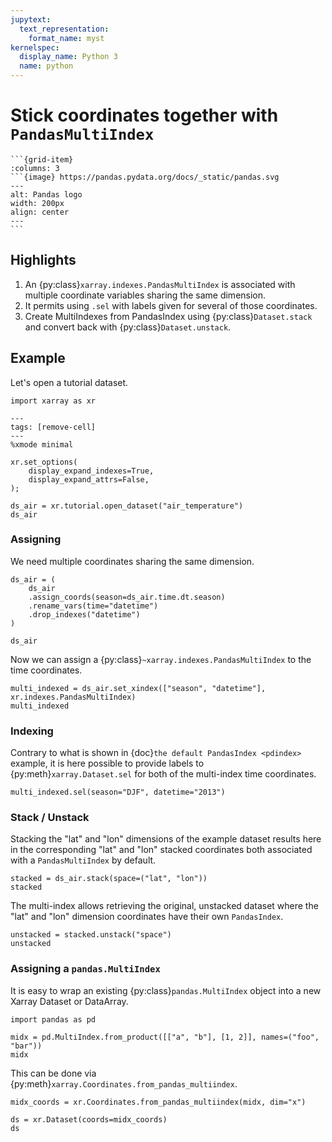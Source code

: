 ```yaml
---
jupytext:
  text_representation:
    format_name: myst
kernelspec:
  display_name: Python 3
  name: python
---
```


# Stick coordinates together with `PandasMultiIndex`

````{grid}
```{grid-item}
:columns: 3
```{image} https://pandas.pydata.org/docs/_static/pandas.svg
---
alt: Pandas logo
width: 200px
align: center
---
```
````

## Highlights

1. An {py:class}`xarray.indexes.PandasMultiIndex` is associated with multiple coordinate variables sharing the same dimension.
1. It permits using `.sel` with labels given for several of those coordinates.
1. Create MultiIndexes from PandasIndex using {py:class}`Dataset.stack` and convert back with {py:class}`Dataset.unstack`.

## Example

Let's open a tutorial dataset.

```{code-cell} python
import xarray as xr
```

```{code-cell} python
---
tags: [remove-cell]
---
%xmode minimal

xr.set_options(
    display_expand_indexes=True,
    display_expand_attrs=False,
);
```

```{code-cell} python
ds_air = xr.tutorial.open_dataset("air_temperature")
ds_air
```

### Assigning

We need multiple coordinates sharing the same dimension.

```{code-cell} python
ds_air = (
    ds_air
    .assign_coords(season=ds_air.time.dt.season)
    .rename_vars(time="datetime")
    .drop_indexes("datetime")
)

ds_air
```

Now we can assign a {py:class}`~xarray.indexes.PandasMultiIndex` to the time
coordinates.

```{code-cell} python
multi_indexed = ds_air.set_xindex(["season", "datetime"], xr.indexes.PandasMultiIndex)
multi_indexed
```

### Indexing

Contrary to what is shown in {doc}`the default PandasIndex <pdindex>` example,
it is here possible to provide labels to {py:meth}`xarray.Dataset.sel` for both
of the multi-index time coordinates.

```{code-cell} python
multi_indexed.sel(season="DJF", datetime="2013")
```

### Stack / Unstack

Stacking the "lat" and "lon" dimensions of the example dataset results here in
the corresponding "lat" and "lon" stacked coordinates both associated with a
`PandasMultiIndex` by default.

```{code-cell} python
stacked = ds_air.stack(space=("lat", "lon"))
stacked
```

The multi-index allows retrieving the original, unstacked dataset where the
"lat" and "lon" dimension coordinates have their own `PandasIndex`.

```{code-cell} python
unstacked = stacked.unstack("space")
unstacked
```

### Assigning a `pandas.MultiIndex`

It is easy to wrap an existing {py:class}`pandas.MultiIndex` object into a new Xarray
Dataset or DataArray.

```{code-cell} python
import pandas as pd

midx = pd.MultiIndex.from_product([["a", "b"], [1, 2]], names=("foo", "bar"))
midx
```

This can be done via {py:meth}`xarray.Coordinates.from_pandas_multiindex`.

```{code-cell} python
midx_coords = xr.Coordinates.from_pandas_multiindex(midx, dim="x")

ds = xr.Dataset(coords=midx_coords)
ds
```

